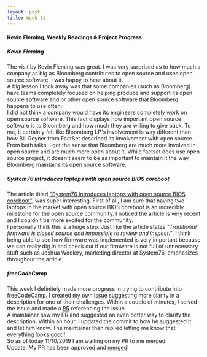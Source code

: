 ```yaml
---
layout: post
title: Week 11
---
```


#### Kevin Fleming, Weekly Readings & Project Progress

##### Kevin Fleming

The visit by Kevin Fleming was great. I was very surprised as to how much a company as big as Bloomberg contributes to open source and uses open source software. I was happy to hear about it.  
A big lesson I took away was that some companies (such as Bloomberg) have teams completely focused on helping produce and support its open source software and or other open source software that Bloomberg happens to use often.  
I did not think a company would have its engineers completely work on open source software. This fact displays how important open source software is to Bloomberg and how much they are willing to give back.
To me, it certainly felt like Bloomberg LP's involvement is way different than how Bill Reyner from FactSet described its involvement with open source.  
From both talks, I got the sense that Bloomberg are much more involved in open source and are much more open about it. While factset does use open source project, it doesn't seem to be as important to maintain it the way Bloomberg maintains its open source software.

##### System76 introduces laptops with open source BIOS coreboot

The article titled ["System76 introduces laptops with open source BIOS coreboot"](https://opensource.com/article/19/11/coreboot-system76-laptops?utm_campaign=intrel), was super interesting. First of all, I am sure that having two laptops in the market with open source BIOS coreboot is an incredibly milestone for the open source community. I noticed the article is very recent and I couldn't be more excited for the community.  
I personally think this is a huge step. Just like the article states _"Traditional firmware is closed source and impossible to review and inspect."_. I think being able to see how firmware was implemented is very important because we can really dig in and check out if our firmware is not full of unnecessary stuff such as Joshua Woolery, marketing director at System76, emphasizes throughout the article.

##### freeCodeCamp  

This week I definitely made more progress in trying to contribute into freeCodeCamp. I created my own [issue](https://github.com/freeCodeCamp/freeCodeCamp/issues/37729) suggesting more clarity in a description for one of their challenges. Within a couple of minutes, I solved the issue and made a [PR](https://github.com/freeCodeCamp/freeCodeCamp/pull/37730) referencing the issue.  
A maintainer saw my PR and suggested an even better way to clarify the description. Within an hour, I updated the commit to how he suggested it and let him know. The maintainer then replied letting me know that everything looks good!  
So as of today 11/10/2019 I am waiting on my PR to me merged.  
Update: My PR has been approved and [merged](https://github.com/freeCodeCamp/freeCodeCamp/pull/37730)!
